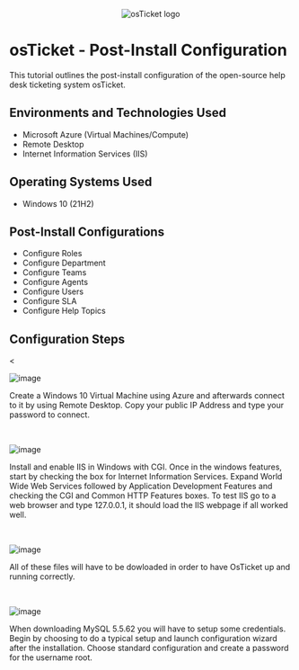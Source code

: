 
<p align="center">
<img src="https://i.imgur.com/Clzj7Xs.png" alt="osTicket logo"/>
</p>

<h1>osTicket - Post-Install Configuration</h1>
This tutorial outlines the post-install configuration of the open-source help desk ticketing system osTicket.<br />

<h2>Environments and Technologies Used</h2>

- Microsoft Azure (Virtual Machines/Compute)
- Remote Desktop
- Internet Information Services (IIS)

<h2>Operating Systems Used </h2>

- Windows 10</b> (21H2)

<h2>Post-Install Configurations</h2>

- Configure Roles
- Configure Department
- Configure Teams
- Configure Agents
- Configure Users
- Configure SLA
- Configure Help Topics


<h2>Configuration Steps</h2>

<p>
<


![image](https://github.com/Jess20A/post-install-config/assets/142112890/ef492030-1600-4157-bf55-4084e4fe2696)



</p>
<p>
Create a Windows 10 Virtual Machine using Azure and afterwards connect to it by using Remote Desktop. Copy your public IP Address and type your password to connect. 
</p>
<br />


![image](https://github.com/Jess20A/post-install-config/assets/142112890/9c93db9d-b6ea-4956-ae88-a24ddbcc8a22)

</p>
<p>
Install and enable IIS in Windows with CGI. Once in the windows features, start by checking the box for Internet Information Services. Expand World Wide Web Services followed by Application Development Features and checking the CGI and Common HTTP Features boxes. To test IIS go to a web browser and type 127.0.0.1, it should load the IIS webpage if all worked well.
</p>
<br />


![image](https://github.com/Jess20A/post-install-config/assets/142112890/2a3b83c2-c5d7-4ae2-a04e-1e8461b98529)
<p>
All of these files will have to be dowloaded in order to have OsTicket up and running correctly.

</p>
<br />

![image](https://github.com/Jess20A/post-install-config/assets/142112890/206ed688-f63b-45d2-bd4b-4edf1172e5fd)

When downloading MySQL 5.5.62 you will have to setup some credentials. Begin by choosing to do a typical setup and launch configuration wizard after the installation. Choose standard configuration and create a password for the username root.




